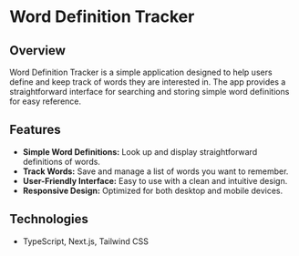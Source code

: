 # Word Definition Tracker

## Overview

Word Definition Tracker is a simple application designed to help users define and keep track of words they are interested in. The app provides a straightforward interface for searching and storing simple word definitions for easy reference.

## Features

- **Simple Word Definitions:** Look up and display straightforward definitions of words.
- **Track Words:** Save and manage a list of words you want to remember.
- **User-Friendly Interface:** Easy to use with a clean and intuitive design.
- **Responsive Design:** Optimized for both desktop and mobile devices.

## Technologies

- TypeScript, Next.js, Tailwind CSS
